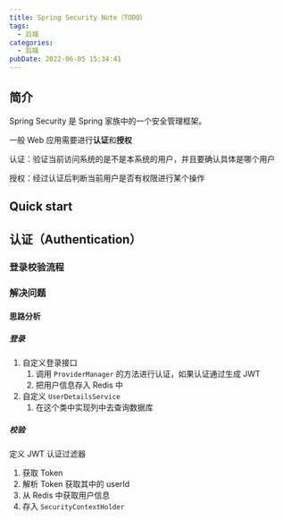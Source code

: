 ```yaml
---
title: Spring Security Note（TODO）
tags:
  - 后端
categories:
  - 后端
pubDate: 2022-06-05 15:34:41
---
```





## 简介

Spring Security 是 Spring 家族中的一个安全管理框架。

一般 Web 应用需要进行**认证**和**授权**

认证：验证当前访问系统的是不是本系统的用户，并且要确认具体是哪个用户

授权：经过认证后判断当前用户是否有权限进行某个操作


## Quick start

## 认证（Authentication）

### 登录校验流程

### 解决问题

#### 思路分析

##### 登录

1. 自定义登录接口
   1. 调用 `ProviderManager` 的方法进行认证，如果认证通过生成 JWT
   2. 把用户信息存入 Redis 中
2. 自定义 `UserDetailsService`
   1. 在这个类中实现列中去查询数据库

##### 校验

定义 JWT 认证过滤器
1. 获取 Token
2. 解析 Token 获取其中的 userId
3. 从 Redis 中获取用户信息
4. 存入 `SecurityContextHolder`